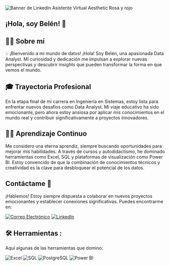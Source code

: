 
![Banner de Linkedin Asistente Virtual Aesthetic Rosa y rojo](https://github.com/BelenGerez/belengerez/assets/108203320/a3b537ca-4ef8-444c-9115-d0d65e7e88a5)

## ¡Hola, soy Belén! 👋
## 💁‍♀️ Sobre mí
💡 ¡Bienvenido a mi mundo de datos!
¡Hola! Soy Belén, una apasionada Data Analyst. Mi curiosidad y dedicación me impulsan a explorar nuevas perspectivas y descubrir insights que pueden transformar la forma en que vemos el mundo.

## 🎓 Trayectoria Profesional
En la etapa final de mi carrera en Ingeniería en Sistemas, estoy lista para enfrentar nuevos desafíos como Data Analyst. Mi viaje educativo ha sido emocionante, pero ahora estoy ansiosa por aplicar mis conocimientos en el mundo real y contribuir significativamente a proyectos innovadores.

## 👩‍💻 Aprendizaje Continuo
Me considero una eterna aprendiz, siempre buscando oportunidades para mejorar mis habilidades. A través de cursos y autodidactismo, he dominado herramientas como Excel, SQL y plataformas de visualización como Power BI. Estoy convencido de que la combinación de conocimientos técnicos y creatividad es la clave para desbloquear el potencial de los datos.

## Contáctame 📲
¡Hablemos! Estoy siempre dispuesta a colaborar en nuevos proyectos emocionantes y establecer conexiones significativas. Puedes encontrarme en: 
<div align="left">
    <a href="mailto:gerezbelen@gmail.com"><img src="https://img.icons8.com/color/48/000000/email.png" alt="Correo Electrónico"/></a>
    <a href="https://www.linkedin.com/in/belengerez/" target="_blank"><img src="https://img.icons8.com/color/48/000000/linkedin.png" alt="LinkedIn"/></a>
</div>

   
 ## :hammer_and_wrench: Herramientas :
Aquí algunas de las herramientas que domino:

<div align="left">
    <img src="https://img.icons8.com/color/48/000000/microsoft-excel-2019.png" alt="Excel"/>
    <img src="https://img.icons8.com/color/48/000000/sql.png" alt="SQL"/>
    <img src="https://img.icons8.com/color/48/000000/postgreesql.png" alt="PostgreSQL"/>
    <img src="https://img.icons8.com/color/48/000000/power-bi.png" alt="Power BI"/>
</div>

  

